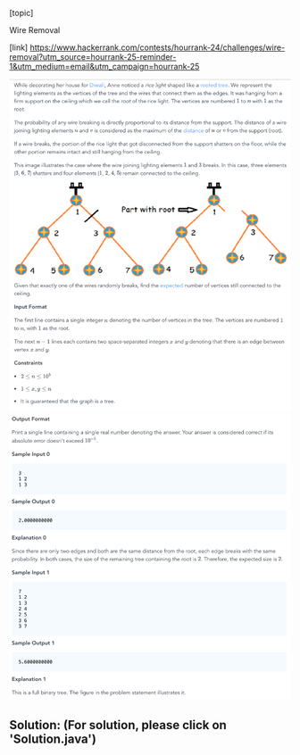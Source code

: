 [topic]

Wire Removal

[link]
https://www.hackerrank.com/contests/hourrank-24/challenges/wire-removal?utm_source=hourrank-25-reminder-1&utm_medium=email&utm_campaign=hourrank-25


![Alt text](q-1.png?raw=true "Title")
![Alt text](q-2.png?raw=true "Title")

## Solution: (For solution, please click on 'Solution.java')